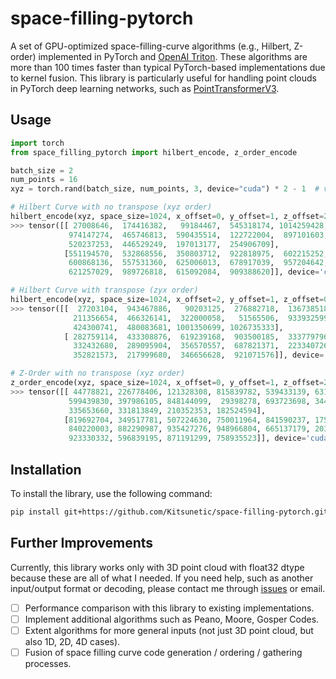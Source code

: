 # space-filling-pytorch

A set of GPU-optimized space-filling-curve algorithms (e.g., Hilbert, Z-order) implemented in PyTorch and [OpenAI Triton](https://github.com/triton-lang/triton).
These algorithms are more than 100 times faster than typical PyTorch-based implementations due to kernel fusion.
This library is particularly useful for handling point clouds in PyTorch deep learning networks, such as [PointTransformerV3](https://github.com/Pointcept/PointTransformerV3).


## Usage

```py
import torch
from space_filling_pytorch import hilbert_encode, z_order_encode

batch_size = 2
num_points = 16
xyz = torch.rand(batch_size, num_points, 3, device="cuda") * 2 - 1  # value range must be [-1, 1]

# Hilbert Curve with no transpose (xyz order)
hilbert_encode(xyz, space_size=1024, x_offset=0, y_offset=1, z_offset=2)
>>> tensor([[ 27008646,  174416382,   99184467,  545318174, 1014259428,  947817691,
             974147274,  465746813,  590435514,  122722004,  897101603,  535449979,
             520237253,  446529249,  197013177,  254906709],
            [551194570,  532868556,  350803712,  922818975,  602215252,  253605249,
             600868136,  557531360,  625006013,  678917039,  957204642,  187281814,
             621257029,  989726818,  615092084,  909388620]], device='cuda:0')

# Hilbert Curve with transpose (zyx order)
hilbert_encode(xyz, space_size=1024, x_offset=2, y_offset=1, z_offset=0)
>>> tensor([[  27203104,  943467886,   90203125,  276882718,  136738518,  171280879,
              211356654,  466326141,  322000058,   51565506,  933932599,  422793567,
              424300741,  480083681, 1001350699, 1026735333],
            [ 282759114,  433308876,  619239168,  903500185,  333779796, 1037547831,
              332432680,  289095904,  356570557,  687821371,  223340726, 1006162308,
              352821573,  217999680,  346656628,  921071576]], device='cuda:0')

# Z-Order with no transpose (xyz order)
z_order_encode(xyz, space_size=1024, x_offset=0, y_offset=1, z_offset=2)
>>> tensor([[ 44778821, 226778406, 121328308, 815839782, 539433139, 631067087,
             599439830, 397986105, 848144099,  29398278, 693723698, 344726626,
             335653660, 331813849, 210352353, 182524594],
            [819692704, 349517781, 507224630, 750011964, 841590237, 175939993,
             840220003, 882290987, 935427276, 948966804, 665137179, 203507248,
             923330332, 596839195, 871191299, 758935523]], device='cuda:0')
```


## Installation

To install the library, use the following command:

```sh
pip install git+https://github.com/Kitsunetic/space-filling-pytorch.git
```


## Further Improvements

Currently, this library works only with 3D point cloud with float32 dtype because these are all of what I needed.
If you need help, such as another input/output format or decoding, please contact me through [issues](https://github.com/Kitsunetic/space-filling-pytorch/issues) or email.

- [ ] Performance comparison with this library to existing implementations.
- [ ] Implement additional algorithms such as Peano, Moore, Gosper Codes.
- [ ] Extent algorithms for more general inputs (not just 3D point cloud, but also 1D, 2D, 4D cases).
- [ ] Fusion of space filling curve code generation / ordering / gathering processes.
